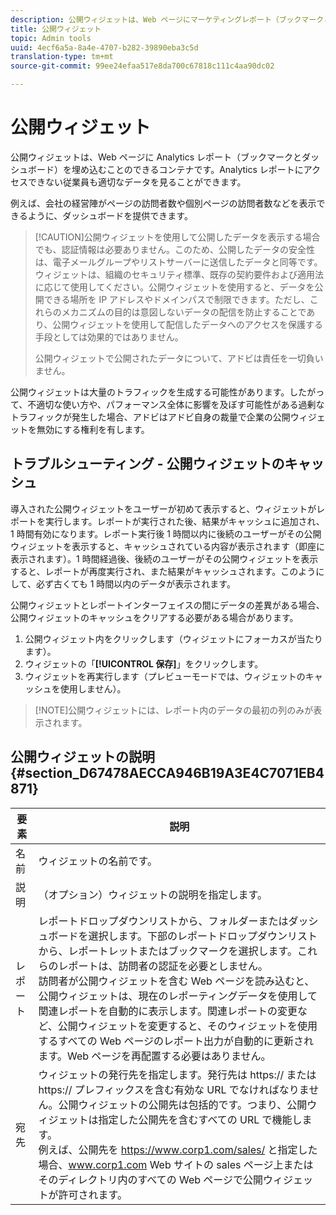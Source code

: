 ```yaml
---
description: 公開ウィジェットは、Web ページにマーケティングレポート（ブックマークとダッシュボード）を埋め込むことのできるコンテナです。マーケティングレポートにアクセスできない従業員も適切なデータを見ることができます。
title: 公開ウィジェット
topic: Admin tools
uuid: 4ecf6a5a-8a4e-4707-b282-39890eba3c5d
translation-type: tm+mt
source-git-commit: 99ee24efaa517e8da700c67818c111c4aa90dc02

---
```



# 公開ウィジェット

公開ウィジェットは、Web ページに Analytics レポート（ブックマークとダッシュボード）を埋め込むことのできるコンテナです。Analytics レポートにアクセスできない従業員も適切なデータを見ることができます。

例えば、会社の経営陣がページの訪問者数や個別ページの訪問者数などを表示できるように、ダッシュボードを提供できます。

> [!CAUTION]公開ウィジェットを使用して公開したデータを表示する場合でも、認証情報は必要ありません。このため、公開したデータの安全性は、電子メールグループやリストサーバーに送信したデータと同等です。ウィジェットは、組織のセキュリティ標準、既存の契約要件および適用法に応じて使用してください。公開ウィジェットを使用すると、データを公開できる場所を IP アドレスやドメインパスで制限できます。ただし、これらのメカニズムの目的は意図しないデータの配信を防止することであり、公開ウィジェットを使用して配信したデータへのアクセスを保護する手段としては効果的ではありません。
>
> 公開ウィジェットで公開されたデータについて、アドビは責任を一切負いません。

公開ウィジェットは大量のトラフィックを生成する可能性があります。したがって、不適切な使い方や、パフォーマンス全体に影響を及ぼす可能性がある過剰なトラフィックが発生した場合、アドビはアドビ自身の裁量で企業の公開ウィジェットを無効にする権利を有します。

## トラブルシューティング - 公開ウィジェットのキャッシュ

導入された公開ウィジェットをユーザーが初めて表示すると、ウィジェットがレポートを実行します。レポートが実行された後、結果がキャッシュに追加され、1 時間有効になります。レポート実行後 1 時間以内に後続のユーザーがその公開ウィジェットを表示すると、キャッシュされている内容が表示されます（即座に表示されます）。1 時間経過後、後続のユーザーがその公開ウィジェットを表示すると、レポートが再度実行され、また結果がキャッシュされます。このようにして、必ず古くても 1 時間以内のデータが表示されます。

公開ウィジェットとレポートインターフェイスの間にデータの差異がある場合、公開ウィジェットのキャッシュをクリアする必要がある場合があります。

1. 公開ウィジェット内をクリックします（ウィジェットにフォーカスが当たります）。
1. ウィジェットの「**[!UICONTROL 保存]**」をクリックします。
1. ウィジェットを再実行します（プレビューモードでは、ウィジェットのキャッシュを使用しません）。

> [!NOTE]公開ウィジェットには、レポート内のデータの最初の列のみが表示されます。

## 公開ウィジェットの説明 {#section_D67478AECCA946B19A3E4C7071EB4871}

| 要素 | 説明 |
|--- |--- |
| 名前 | ウィジェットの名前です。 |
| 説明 | （オプション）ウィジェットの説明を指定します。 |
| レポート | レポートドロップダウンリストから、フォルダーまたはダッシュボードを選択します。下部のレポートドロップダウンリストから、レポートレットまたはブックマークを選択します。これらのレポートは、訪問者の認証を必要としません。<br>訪問者が公開ウィジェットを含む Web ページを読み込むと、公開ウィジェットは、現在のレポーティングデータを使用して関連レポートを自動的に表示します。関連レポートの変更など、公開ウィジェットを変更すると、そのウィジェットを使用するすべての Web ページのレポート出力が自動的に更新されます。Web ページを再配置する必要はありません。</br> |
| 宛先 | ウィジェットの発行先を指定します。発行先は https:// または https:// プレフィックスを含む有効な URL でなければなりません。公開ウィジェットの公開先は包括的です。つまり、公開ウィジェットは指定した公開先を含むすべての URL で機能します。<br>例えば、公開先を https://www.corp1.com/sales/ と指定した場合、www.corp1.com Web サイトの sales ページ上またはそのディレクトリ内のすべての Web ページで公開ウィジェットが許可されます。</br> |
